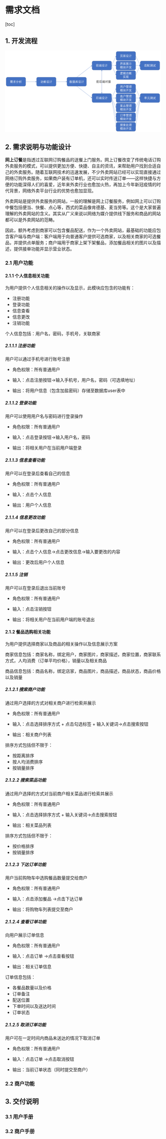 # 需求文档

[toc]

## 1. 开发流程

![progress](design_progress.png)

## 2. 需求说明与功能设计

**网上订餐**是指透过互联网订购餐品的送餐上门服务。网上订餐改变了传统电话订购外卖服务的模式，可以提供更加方便、快捷、自主的资讯，来帮助用户找到合适自己的外卖服务。随着互联网技术的迅速发展，不少外卖网站已经可以实现直接通过网络订购外卖服务，如果商户装有订单机，还可以实时传送订单——这样快捷与方便的功能深得人们的喜爱，近年来外卖行业也愈加火热，再加上今年新冠疫情的时代背景，网络外卖平台行业的优势也愈加显现。

外卖网站是提供外卖服务的网站，一般的理解是网上订餐服务，例如网上可以订购中餐包括便当、快餐、点心等，西式的菜品像肯德基、麦当劳等。这个是大家普遍理解的外卖网站的含义。其实从广义来说以网络为媒介提供线下服务和商品的网站都可以是外卖网站的范畴。

因此，额外考虑到商家可以包含餐品配送，作为一个外卖网站，最基础的功能应包含客户端与商户端：客户端用于向普通客户提供可选商家，以及相关商家的可选餐品，并提供点单服务；商户端用于商家上架下架餐品，添加餐品相关的图片以及描述，提供接单功能并显示营业状态。

### 2.1 用户功能

#### 2.1.1 个人信息相关功能

为用户提供个人信息相关的操作以及显示，此模块应包含的功能有：

- 注册功能
- 登录功能
- 信息查看
- 信息更改
- 注销功能

个人信息包括：用户名，密码，手机号，关联商家

##### 2.1.1.1 注册功能

用户可以通过手机号进行账号注册

- 角色权限：所有普通用户

- 输入：点击注册按钮$\rightarrow$输入手机号，用户名，密码（可选填地址）

- 输出：将用户信息（包含加盐密码）存储至数据库user表中

##### 2.1.1.2 登录功能

用户可以使用用户名与密码进行登录操作

- 角色权限：所有普通用户

- 输入：点击登录按钮$\rightarrow$输入用户名，密码

- 输出：将相关用户在当前用户端登录

##### 2.1.1.3 信息查看功能

用户可以在登录后查看自己的信息

- 角色权限：所有普通用户

- 输入：点击个人信息

- 输出：用户个人信息

##### 2.1.1.4 信息更改功能

用户可以在登录后更改自己的部分信息

- 角色权限：所有普通用户

- 输入：点击个人信息$\rightarrow$点击更改信息$\rightarrow$输入要更改的内容

- 输出：更改后用户个人信息

##### 2.1.1.5 注销

用户可以在登录后退出当前账号

- 角色权限：所有普通用户

- 输入：点击注销按钮

- 输出：将相关用户在当前用户端的账号退出

#### 2.1.2 餐品选购相关功能

为用户提供选择商家以及商品的相关操作以及信息展示方案

商家信息包括：商家名称，绑定用户，商家图片，商家描述，商家位置，商家联系方式，人均消费（订单平均价格），销量以及相关商品

商品信息包括：商品名称，绑定店家，商品图片，商品描述，商品状态，商品价格以及销量

##### 2.1.2.1 搜索商户功能

通过用户选择的方式对相关商户进行检索并展示

- 角色权限：所有普通用户

- 输入：点击选择排序方式 + 点击勾选标签 + 输入关键词$\rightarrow$点击搜索按钮

- 输出：相关商户列表

排序方式包括但不限于：

- 按距离排序
- 按人均消费排序
- 按销量排序

##### 2.1.2.2 搜索菜品功能

通过用户选择的方式对当前商户相关菜品进行检索并展示

- 角色权限：所有普通用户

- 输入：点击选择排序方式 + 输入关键词$\rightarrow$点击搜索按钮

- 输出：相关菜品列表

排序方式包括但不限于：

- 按价格排序
- 按销量排序

##### 2.1.2.3 下达订单功能

用户当前购物车中选购餐品数量提交给商户

- 角色权限：所有普通用户

- 输入：点击添加餐品 $\rightarrow$点击下达订单

- 输出：将购物车列表提交至商户

##### 2.1.2.4 查看订单功能

向用户展示订单信息

- 角色权限：所有普通用户

- 输入：点击订单 $\rightarrow$点击查看按钮

- 输出：相关订单信息

订单信息包括：

- 各餐品数量以及价格
- 订单备注
- 配送位置
- 下单时间以及送达时间
- 订单状态

##### 2.1.2.5 取消订单功能

用户可在一定时间内商品未送达的情况下取消订单

- 角色权限：所有普通用户

- 输入：点击订单 $\rightarrow$点击取消按钮

- 输出：当前订单状态（同时提交至商户）

### 2.2 商户功能



## 3. 交付说明

### 3.1 用户手册



### 3.2 商户手册

